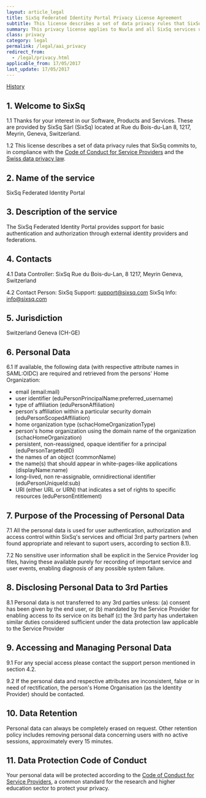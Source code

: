 ```yaml
---
layout: article_legal
title: SixSq Federated Identity Portal Privacy License Agreement
subtitle: This license describes a set of data privacy rules that SixSq commits to in the context of the Nuvla service operations, in compliance with the GÉANT Data Protection Code of Conduct and the Swiss data privacy law.
summary: This privacy license applies to Nuvla and all SixSq services using the SixSq Federated Identity Portal.
class: privacy
category: legal
permalink: /legal/aai_privacy
redirect_from:
  - /legal/privacy.html
applicable_from: 17/05/2017
last_update: 17/05/2017
---
```


[History](https://github.com/SixSq/sixsq.github.com/commits/legal/_posts/legal/2017-05-17-legal-privacy-policy.md)

1\. Welcome to SixSq  
---  
  
1.1	Thanks for your interest in our Software, Products and Services. These are provided by SixSq Sàrl (SixSq) located at Rue du Bois-du-Lan 8, 1217, Meyrin, Geneva, Switzerland.

1.2	This license describes a set of data privacy rules that SixSq commits to, in compliance with the [Code of Conduct for Service Providers](https://www.geant.net/uri/dataprotection-code-of-conduct/v1/Pages/default.aspx) and the [Swiss data privacy law](https://www.edoeb.admin.ch/org/00129/index.html?lang=en).

2\. Name of the service
---
SixSq Federated Identity Portal

3\. Description of the service
---
The SixSq Federated Identity Portal provides support for basic authentication and authorization through external identity providers and federations.

4\. Contacts
---
4.1 Data Controller:
SixSq
Rue du Bois-du-Lan, 8
1217, Meyrin
Geneva, Switzerland

4.2 Contact Person:
SixSq Support: support@sixsq.com
SixSq Info: info@sixsq.com


5\. Jurisdiction
---

Switzerland Geneva (CH-GE)


6\. Personal Data
---

6.1 If available, the following data (with respective attribute names in SAML:OIDC) are required and retrieved from the persons' Home Organization:
 - email (email:mail)
 - user identifier (eduPersonPrincipalName:preferred_username)
 - type of affiliation (eduPersonAffiliation)
 - person's affiliation within a particular security domain (eduPersonScopedAffiliation)
 - home organization type (schacHomeOrganizationType)
 - person's home organization using the domain name of the organization (schacHomeOrganization)
 - persistent, non-reassigned, opaque identifier for a principal (eduPersonTargetedID)
 - the names of an object (commonName)
 - the name(s) that should appear in white-pages-like applications (displayName:name)
 - long-lived, non re-assignable, omnidirectional identifier (eduPersonUniqueId:sub)
 - URI (either URL or URN) that indicates a set of rights to specific resources (eduPersonEntitlement)

7\. Purpose of the Processing of Personal Data
---

7.1 All the personal data is used for user authentication, authorization and access control within SixSq's services and official 3rd party partners (when found appropriate and relevant to suport users, according to section 8.1).

7.2 No sensitive user information shall be explicit in the Service Provider log files, having these available purely for recording of important service and user events, enabling diagnosis of any possible system failure.

8\. Disclosing Personal Data to 3rd Parties
---

8.1 Personal data is not transferred to any 3rd parties unless:
 (a) consent has been given by the end user, or
 (b) mandated by the Service Provider for enabling access to its service on its behalf
 (c) the 3rd party has undertaken similar duties considered sufficient under the data protection law applicable to the Service Provider

9\. Accessing and Managing Personal Data
---

9.1 For any special access please contact the support person mentioned in section 4.2.

9.2 If the personal data and respective attributes are inconsistent, false or in need of rectification, the person's Home Organisation (as the Identity Provider) should be contacted.


10\. Data Retention
---

Personal data can always be completely erased on request. Other retention policy includes removing personal data concerning users with no active sessions, approximately every 15 minutes.


11\. Data Protection Code of Conduct
---

Your personal data will be protected according to the [Code of Conduct for Service Providers](https://www.geant.net/uri/dataprotection-code-of-conduct/v1/Pages/default.aspx), a common standard for the research and higher education sector to protect your privacy.

